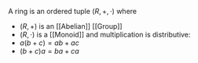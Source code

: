 A ring is an ordered tuple $(R,+,\cdot)$ where 
- $(R,+)$ is an [[Abelian]] [[Group]]
- $(R,\cdot)$ is a [[Monoid]]
and multiplication is distributive:
- $a(b+c)=ab+ac$
- $(b+c)a=ba+ca$

